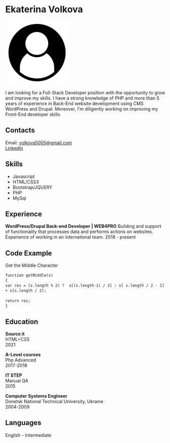 # Ekaterina Volkova 

![avatar](avatar.png)

I am looking for a Full-Stack Developer position with the opportunity to grow and improve my skills. I have a strong knowledge of PHP and more than 5 years of
experience in Back-End website development using CMS WordPress and Drupal. Moreover, I'm diligently working on improving my Front-End developer skills.

## Contacts
Email: volkova5005@gmail.com   
[LinkedIn](https://www.linkedin.com/in/ekaterina-volkova/)  

## Skills

* Javascript
* HTML/CSS3
* Bootstrap/JQUERY
* PHP
* MySql

## Experience

**WordPress/Drupal Back-end Developer | WEB4PRO**
Building and support of functionality that processes data and performs actions on websites.
Experience of working in an international team.
2018 - present

## Code Example

Get the Middle Character
```
function getMiddle(s)
{
var res = (s.length % 2) ?  s[(s.length-1) / 2] : s[ s.length / 2 - 1] + s[s.length / 2];

return res;
}
```


## Education

**Source it**  
HTML+CSS  
2021

**A-Level courses**  
Php Advanced  
2017-2018  

**IT STEP**  
Manual QA  
2015

**Computer Systems Engineer**  
Donetsk National Technical University, Ukraine  
2004-2009


## Languages
English - Intermediate